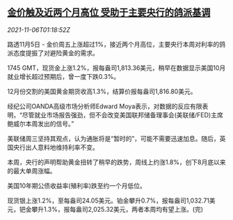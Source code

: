 <!--1636162262000-->
[金价触及近两个月高位 受助于主要央行的鸽派基调](https://cn.reuters.com/article/global-precious-metal-drv-1106-idCNKBS2HR01A)
------

<div><i>2021-11-06T01:18:52Z</i></div><p>路透11月5日 - 金价周五上涨超过1%，接近两个月高位，主要央行本周对利率的鸽派态度提振了对避险黄金的需求。</p><p>1745 GMT，现货金上涨1.2%，报每盎司1,813.36美元，稍早在数据显示美国10月就业增长超过预期后，曾一度下跌0.3%。</p><p>12月份交割的美国黄金期货收高1.3%，结算价报每盎司1,816.80美元。</p><p>经纪公司OANDA高级市场分析师Edward Moya表示，对数据的反应有限表明，“尽管就业市场报告强劲，但不会改变美国联邦储备理事会(美联储/FED)主席鲍威尔本周发出的信号。”</p><p>美联储周三坚持其观点，认为通胀将是“暂时的”，可能不需要迅速加息。随后，英国央行出人意料地维持利率不变。</p><p>本周，央行的声明帮助黄金扭转了稍早的跌势，周线上约涨1.8%，创下8月底以来的最大单周涨幅。</p><p>美国10年期公债收益率(殖利率)跌至约一个月低位。</p><p>现货银上涨1.2%，至每盎司24.05美元。铂金攀升0.7%，报每盎司1,032.71美元，钯金攀升1.3%，报每盎司2,025.32美元，两者本周均有望上涨。(完)</p>
